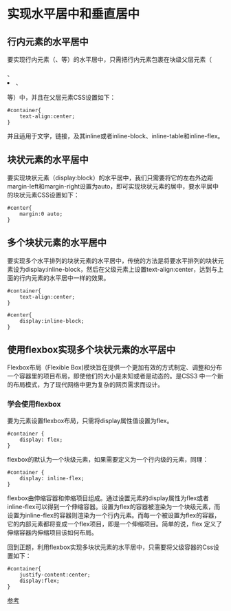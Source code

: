 # 实现水平居中和垂直居中

## 行内元素的水平居中 

要实现行内元素（<span>、<a>等）的水平居中，只需把行内元素包裹在块级父层元素（<div>、<li>、<p>等）中，并且在父层元素CSS设置如下：

```
#container{
    text-align:center;
}
```
并且适用于文字，链接，及其inline或者inline-block、inline-table和inline-flex。

## 块状元素的水平居中    
要实现块状元素（display:block）的水平居中，我们只需要将它的左右外边距margin-left和margin-right设置为auto，即可实现块状元素的居中，要水平居中的块状元素CSS设置如下：

```
#center{
    margin:0 auto;
}
```
## 多个块状元素的水平居中    

要实现多个水平排列的块状元素的水平居中，传统的方法是将要水平排列的块状元素设为display:inline-block，然后在父级元素上设置text-align:center，达到与上面的行内元素的水平居中一样的效果。

```
#container{
    text-align:center;
}
 
#center{
    display:inline-block;
}
```

## 使用flexbox实现多个块状元素的水平居中

Flexbox布局（Flexible Box)模块旨在提供一个更加有效的方式制定、调整和分布一个容器里的项目布局，即使他们的大小是未知或者是动态的。是CSS3 中一个新的布局模式，为了现代网络中更为复杂的网页需求而设计。

### 学会使用flexbox
要为元素设置flexbox布局，只需将display属性值设置为flex。

```
#container {
    display: flex;
}
```
flexbox的默认为一个块级元素，如果需要定义为一个行内级的元素，同理：

```
#container {
    display: inline-flex;
}
```
flexbox由伸缩容器和伸缩项目组成。通过设置元素的display属性为flex或者inline-flex可以得到一个伸缩容器。设置为flex的容器被渲染为一个块级元素，而设置为inline-flex的容器则渲染为一个行内元素。而每一个被设置为flex的容器，它的内部元素都将变成一个flex项目，即是一个伸缩项目。简单的说，flex 定义了伸缩容器内伸缩项目该如何布局。

回到正题，利用flexbox实现多块状元素的水平居中，只需要将父级容器的Css设置如下：

```
#container{
    justify-content:center;
    display:flex;
}
```
[参考](https://www.cnblogs.com/coco1s/p/4444383.html)